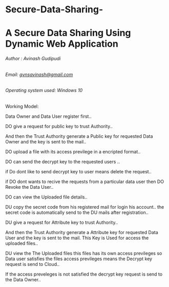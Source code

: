 # Secure-Data-Sharing-

# A Secure Data Sharing Using Dynamic Web Application 
###### Author : Avinash Gudipudi
###### Email: gvnsavinash@gmail.com
###### Operating system used: Windows 10

Working Model:

Data Owner and Data User register first..

DO give a request for public key to trust Authority..

And then the Trust Authority generate a Public key for requested Data Owner and the key is sent to the mail..

DO upload a file with its access previlege in a encripted format..

DO can send the decrypt key to the requested users ..

if Do dont like to send decrypt key to user means delete the request..

if DO dont wants to recive the requests from a particular data user then  DO Revoke the Data User..

DO can view the Uploaded file details..


DU copy the secret code from his registered mail for login his account.. the secret code is automatically send to the DU mails after registration..

DU give a request for Attribute key to trust Authority..

And then the Trust Authority generate a Attribute key for requested Data User and the key is sent to the mail. This Key is Used for access the uploaded files.. 

DU view the The Uploaded files this files has its own access previleges so Data user satisfies the files access previleges means the Decrypt key request is send to Cloud..

If the access preveleges is not satisfied the decrypt key request is send to the Data Owner..


